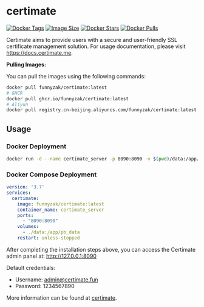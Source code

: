 # certimate

[![Docker Tags](https://img.shields.io/docker/v/funnyzak/certimate?sort=semver&style=flat-square)](https://hub.docker.com/r/funnyzak/certimate/)
[![Image Size](https://img.shields.io/docker/image-size/funnyzak/certimate)](https://hub.docker.com/r/funnyzak/certimate/)
[![Docker Stars](https://img.shields.io/docker/stars/funnyzak/certimate.svg?style=flat-square)](https://hub.docker.com/r/funnyzak/certimate/)
[![Docker Pulls](https://img.shields.io/docker/pulls/funnyzak/certimate.svg?style=flat-square)](https://hub.docker.com/r/funnyzak/certimate/)

Certimate aims to provide users with a secure and user-friendly SSL certificate management solution. For usage documentation, please visit https://docs.certimate.me.

**Pulling Images:**

You can pull the images using the following commands:

```bash
docker pull funnyzak/certimate:latest
# GHCR 
docker pull ghcr.io/funnyzak/certimate:latest
# Aliyun
docker pull registry.cn-beijing.aliyuncs.com/funnyzak/certimate:latest
```

## Usage

### Docker Deployment

```bash
docker run -d --name certimate_server -p 8090:8090 -v $(pwd)/data:/app/pb_data --restart unless-stopped funnyzak/certimate:latest
```

### Docker Compose Deployment

```yaml
version: '3.7'
services:
  certimate:
    image: funnyzak/certimate:latest
    container_name: certimate_server
    ports:
      - "8090:8090"
    volumes:
      - ./data:/app/pb_data
    restart: unless-stopped
```


After completing the installation steps above, you can access the Certimate admin panel at:
http://127.0.0.1:8090

Default credentials:
- Username: admin@certimate.fun
- Password: 1234567890


More information can be found at [certimate](https://github.com/certimate-go/certimate).
